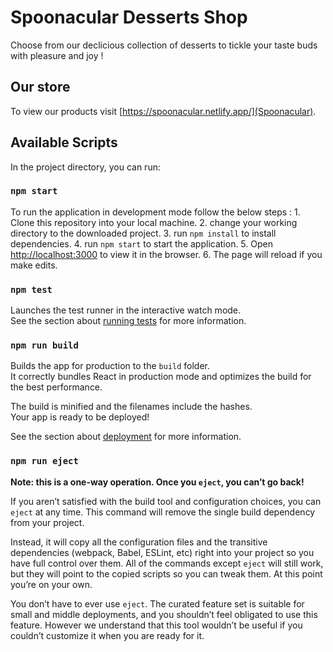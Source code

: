 # Spoonacular Desserts Shop

Choose from our declicious collection of desserts to tickle your taste buds with pleasure and joy !

## Our store

To view our products visit [https://spoonacular.netlify.app/](Spoonacular).

## Available Scripts

In the project directory, you can run:

### `npm start`

To run the application in development mode follow the below steps : 1. Clone this repository into your local machine. 2. change your working directory to the downloaded project. 3. run `npm install` to install dependencies. 4. run `npm start` to start the application. 5. Open [http://localhost:3000](http://localhost:3000) to view it in the browser. 6. The page will reload if you make edits.

### `npm test`

Launches the test runner in the interactive watch mode.\
See the section about [running tests](https://facebook.github.io/create-react-app/docs/running-tests) for more information.

### `npm run build`

Builds the app for production to the `build` folder.\
It correctly bundles React in production mode and optimizes the build for the best performance.

The build is minified and the filenames include the hashes.\
Your app is ready to be deployed!

See the section about [deployment](https://facebook.github.io/create-react-app/docs/deployment) for more information.

### `npm run eject`

**Note: this is a one-way operation. Once you `eject`, you can’t go back!**

If you aren’t satisfied with the build tool and configuration choices, you can `eject` at any time. This command will remove the single build dependency from your project.

Instead, it will copy all the configuration files and the transitive dependencies (webpack, Babel, ESLint, etc) right into your project so you have full control over them. All of the commands except `eject` will still work, but they will point to the copied scripts so you can tweak them. At this point you’re on your own.

You don’t have to ever use `eject`. The curated feature set is suitable for small and middle deployments, and you shouldn’t feel obligated to use this feature. However we understand that this tool wouldn’t be useful if you couldn’t customize it when you are ready for it.
